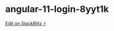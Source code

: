 # angular-11-login-8yyt1k

[Edit on StackBlitz ⚡️](https://stackblitz.com/edit/angular-11-login-8yyt1k)